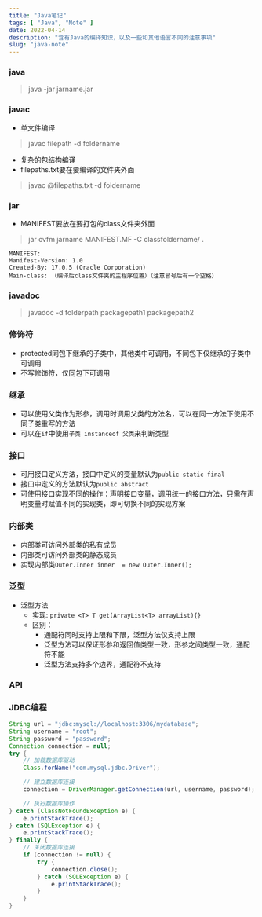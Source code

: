```yaml
---
title: "Java笔记"
tags: [ "Java", "Note" ]
date: 2022-04-14
description: "含有Java的编译知识，以及一些和其他语言不同的注意事项"
slug: "java-note"
---
```


### java
>java -jar jarname.jar

### javac
- 单文件编译
>javac filepath -d foldername

- 复杂的包结构编译
- filepaths.txt要在要编译的文件夹外面
>javac @filepaths.txt -d foldername 

### jar
- MANIFEST要放在要打包的class文件夹外面
>jar cvfm jarname MANIFEST.MF -C classfoldername/ .
```
MANIFEST:
Manifest-Version: 1.0
Created-By: 17.0.5 (Oracle Corporation)
Main-class: （编译后class文件夹的主程序位置）（注意冒号后有一个空格）
```

### javadoc
>javadoc -d folderpath packagepath1 packagepath2


### 修饰符
- protected同包下继承的子类中，其他类中可调用，不同包下仅继承的子类中可调用
- 不写修饰符，仅同包下可调用

### 继承
- 可以使用父类作为形参，调用时调用父类的方法名，可以在同一方法下使用不同子类重写的方法
- 可以在`if`中使用`子类 instanceof 父类`来判断类型

### 接口
- 可用接口定义方法，接口中定义的变量默认为`public static final`
- 接口中定义的方法默认为`public abstract`
- 可使用接口实现不同的操作：声明接口变量，调用统一的接口方法，只需在声明变量时赋值不同的实现类，即可切换不同的实现方案

### 内部类
- 内部类可访问外部类的私有成员
- 内部类可访问外部类的静态成员
- 实现内部类`Outer.Inner inner  = new Outer.Inner();`

### 泛型
- 泛型方法
  - 实现: `private <T> T get(ArrayList<T> arrayList){}`
  - 区别：
    - 通配符同时支持上限和下限，泛型方法仅支持上限
    - 泛型方法可以保证形参和返回值类型一致，形参之间类型一致，通配符不能
    - 泛型方法支持多个边界，通配符不支持

### API


### JDBC编程
```JAVA
String url = "jdbc:mysql://localhost:3306/mydatabase";
String username = "root";
String password = "password";
Connection connection = null;
try {
    // 加载数据库驱动
    Class.forName("com.mysql.jdbc.Driver");

    // 建立数据库连接
    connection = DriverManager.getConnection(url, username, password);

    // 执行数据库操作
} catch (ClassNotFoundException e) {
    e.printStackTrace();
} catch (SQLException e) {
    e.printStackTrace();
} finally {
    // 关闭数据库连接
    if (connection != null) {
        try {
            connection.close();
        } catch (SQLException e) {
            e.printStackTrace();
        }
    }
}
```